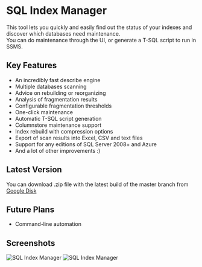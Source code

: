 # SQL Index Manager

This tool lets you quickly and easily find out the status of your indexes and discover which databases need maintenance.   
You can do maintenance through the UI, or generate a T-SQL script to run in SSMS.

## Key Features

* An incredibly fast describe engine
* Multiple databases scanning
* Advice on rebuilding or reorganizing
* Analysis of fragmentation results
* Configurable fragmentation thresholds
* One-click maintenance
* Automatic T-SQL script generation
* Columnstore maintenance support
* Index rebuild with compression options
* Export of scan results into Excel, CSV and text files
* Support for any editions of SQL Server 2008+ and Azure
* And a lot of other improvements :)

## Latest Version

You can download .zip file with the latest build of the master branch from [Google Disk](https://drive.google.com/open?id=15-dhScvyBfn-qJrb0izF6g1gXg3o40wH)

## Future Plans

* Command-line automation

## Screenshots

![SQL Index Manager](https://habrastorage.org/webt/xt/bv/v1/xtbvv1cizvrwuxusekttbv7dduk.png)
![SQL Index Manager](https://habrastorage.org/webt/rc/zk/u2/rczku2blgn9xfnfqreikt8okffa.png)
